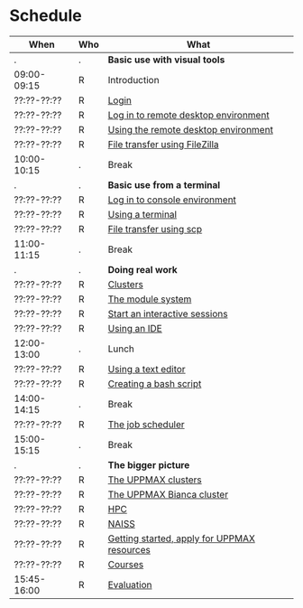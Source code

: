 # Schedule

When       |Who|What
-----------|---|-----------------
.          |.  |**Basic use with visual tools**
09:00-09:15|R  |Introduction
??:??-??:??|R  |[Login](login.md)
??:??-??:??|R  |[Log in to remote desktop environment](login_remote_desktop.md)
??:??-??:??|R  |[Using the remote desktop environment](use_remote_desktop.md)
??:??-??:??|R  |[File transfer using FileZilla](file_transfer_using_filezilla.md)
10:00-10:15|.  |Break
.          |.  |**Basic use from a terminal**
??:??-??:??|R  |[Log in to console environment](login_console.md)
??:??-??:??|R  |[Using a terminal](use_terminal.md)
??:??-??:??|R  |[File transfer using scp](file_transfer_using_scp.md)
11:00-11:15|.  |Break
.          |.  |**Doing real work**
??:??-??:??|R  |[Clusters](clusters.md)
??:??-??:??|R  |[The module system](modules.md)
??:??-??:??|R  |[Start an interactive sessions](start_interactive_session.md)
??:??-??:??|R  |[Using an IDE](ide.md)
12:00-13:00|.  |Lunch
??:??-??:??|R  |[Using a text editor](text_editor.md)
??:??-??:??|R  |[Creating a bash script](scripts.md)
14:00-14:15|.  |Break
??:??-??:??|R  |[The job scheduler](slurm.md)
15:00-15:15|.  |Break
.          |.  |**The bigger picture**
??:??-??:??|R  |[The UPPMAX clusters](uppmax_clusters.md)
??:??-??:??|R  |[The UPPMAX Bianca cluster](bianca.md)
??:??-??:??|R  |[HPC](hpc.md)
??:??-??:??|R  |[NAISS](naiss.md)
??:??-??:??|R  |[Getting started, apply for UPPMAX resources](getting_started.md)
??:??-??:??|R  |[Courses](courses.md)
15:45-16:00|R  |[Evaluation](evaluation.md)
